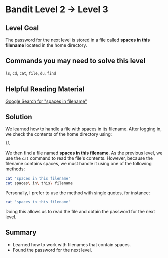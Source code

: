# Bandit Level 2 → Level 3
## Level Goal
The password for the next level is stored in a file called **spaces in this filename** located in the home directory.

## Commands you may need to solve this level
`ls`, `cd`, `cat`, `file`, `du`, `find`

## Helpful Reading Material
[Google Search for "spaces in filename"](https://www.google.com/search?q=spaces+in+filename)

## Solution
We learned how to handle a file with spaces in its filename.
After logging in, we check the contents of the home directory using:
```bash
ll
```
We then find a file named **spaces in this filename**.
As the previous level, we use the `cat` command to read the file's contents.
However, because the filename contains spaces, we must handle it using one of the following methods:
```bash
cat 'spaces in this filename'
cat spaces\ in\ this\ filename
```
Personally, I prefer to use the method with single quotes, for instance:
```bash
cat 'spaces in this filename'
```
Doing this allows us to read the file and obtain the password for the next level.

## Summary
- Learned how to work with filenames that contain spaces.
- Found the password for the next level.
